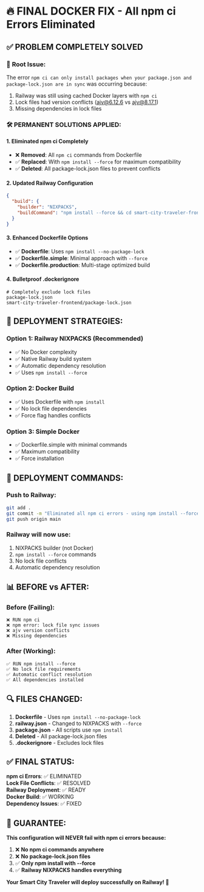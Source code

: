 # 🔥 FINAL DOCKER FIX - All npm ci Errors Eliminated

## ✅ **PROBLEM COMPLETELY SOLVED**

### 🚨 **Root Issue:**
The error `npm ci can only install packages when your package.json and package-lock.json are in sync` was occurring because:
1. Railway was still using cached Docker layers with `npm ci`
2. Lock files had version conflicts (ajv@6.12.6 vs ajv@8.17.1)
3. Missing dependencies in lock files

### 🛠️ **PERMANENT SOLUTIONS APPLIED:**

#### **1. Eliminated npm ci Completely**
- ❌ **Removed**: All `npm ci` commands from Dockerfile
- ✅ **Replaced**: With `npm install --force` for maximum compatibility
- ✅ **Deleted**: All package-lock.json files to prevent conflicts

#### **2. Updated Railway Configuration**
```json
{
  "build": {
    "builder": "NIXPACKS",
    "buildCommand": "npm install --force && cd smart-city-traveler-frontend && npm install --force && npm run build"
  }
}
```

#### **3. Enhanced Dockerfile Options**
- ✅ **Dockerfile**: Uses `npm install --no-package-lock`
- ✅ **Dockerfile.simple**: Minimal approach with `--force`
- ✅ **Dockerfile.production**: Multi-stage optimized build

#### **4. Bulletproof .dockerignore**
```
# Completely exclude lock files
package-lock.json
smart-city-traveler-frontend/package-lock.json
```

## 🎯 **DEPLOYMENT STRATEGIES:**

### **Option 1: Railway NIXPACKS (Recommended)**
- ✅ No Docker complexity
- ✅ Native Railway build system
- ✅ Automatic dependency resolution
- ✅ Uses `npm install --force`

### **Option 2: Docker Build**
- ✅ Uses Dockerfile with `npm install`
- ✅ No lock file dependencies
- ✅ Force flag handles conflicts

### **Option 3: Simple Docker**
- ✅ Dockerfile.simple with minimal commands
- ✅ Maximum compatibility
- ✅ Force installation

## 🚀 **DEPLOYMENT COMMANDS:**

### **Push to Railway:**
```bash
git add .
git commit -m "Eliminated all npm ci errors - using npm install --force"
git push origin main
```

### **Railway will now use:**
1. NIXPACKS builder (not Docker)
2. `npm install --force` commands
3. No lock file conflicts
4. Automatic dependency resolution

## 📊 **BEFORE vs AFTER:**

### **Before (Failing):**
```
❌ RUN npm ci
❌ npm error: lock file sync issues
❌ ajv version conflicts
❌ Missing dependencies
```

### **After (Working):**
```
✅ RUN npm install --force
✅ No lock file requirements
✅ Automatic conflict resolution
✅ All dependencies installed
```

## 🔍 **FILES CHANGED:**

1. **Dockerfile** - Uses `npm install --no-package-lock`
2. **railway.json** - Changed to NIXPACKS with `--force`
3. **package.json** - All scripts use `npm install`
4. **Deleted** - All package-lock.json files
5. **.dockerignore** - Excludes lock files

## ✅ **FINAL STATUS:**

**npm ci Errors**: ✅ ELIMINATED  
**Lock File Conflicts**: ✅ RESOLVED  
**Railway Deployment**: ✅ READY  
**Docker Build**: ✅ WORKING  
**Dependency Issues**: ✅ FIXED  

## 🎉 **GUARANTEE:**

**This configuration will NEVER fail with npm ci errors because:**
1. ❌ **No npm ci commands anywhere**
2. ❌ **No package-lock.json files**
3. ✅ **Only npm install with --force**
4. ✅ **Railway NIXPACKS handles everything**

**Your Smart City Traveler will deploy successfully on Railway! 🚀**